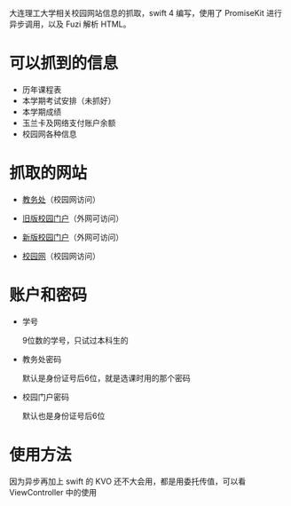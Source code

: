 大连理工大学相关校园网站信息的抓取，swift 4 编写，使用了 PromiseKit 进行异步调用，以及 Fuzi 解析 HTML。

# 可以抓到的信息

- 历年课程表
- 本学期考试安排（未抓好）
- 本学期成绩
- 玉兰卡及网络支付账户余额
- 校园网各种信息

# 抓取的网站

- [教务处][teach]（校园网访问）

- [旧版校园门户][old_portal]（外网可访问）

- [新版校园门户][new_portal]（外网可访问）

- [校园网][net]（校园网访问）


# 账户和密码

- 学号

    9位数的学号，只试过本科生的

- 教务处密码

    默认是身份证号后6位，就是选课时用的那个密码

- 校园门户密码

    默认也是身份证号后6位

# 使用方法

因为异步再加上 swift 的 KVO 还不大会用，都是用委托传值，可以看 ViewController 中的使用

[teach]: http://zhjw.dlut.edu.cn
[old_portal]: http://portal.dlut.edu.cn
[new_portal]: http://one.dlut.edu.cn
[net]: http://tulip.dlut.edu.cn